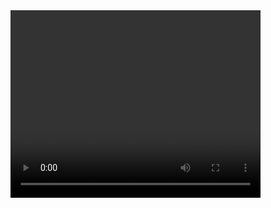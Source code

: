<html>
  <body>
	<video id="video" width="400" height="300"></video>
<script src="video.js">
  
   </script>

  </body>
</html>

